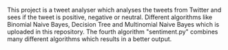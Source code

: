 This project is a tweet analyser which analyses the tweets from Twitter and sees if the tweet is positive, negative or neutral. 
Different algorithms like Binomial Naive Bayes, Decision Tree and Multinomial Naive Bayes which is uploaded 
in this repository. 
The fourth algorithm "sentiment.py" combines many different algorithms which results in a better output. 
